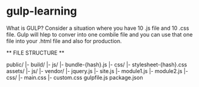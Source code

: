 # gulp-learning

What is GULP?
Consider a situation where you have 10 .js file and 10 .css file. Gulp will hlep to conver into one combile file and you can use that one file into your .html file and also for production.


** FILE STRUCTURE **


public/
|- build/
   |- js/
      |- bundle-{hash}.js
   |- css/
      |- stylesheet-{hash}.css
assets/
|- js/
   |- vendor/
   |- jquery.js
   |- site.js
   |- module1.js
   |- module2.js
|- css/
   |- main.css
   |- custom.css
gulpfile.js
package.json
